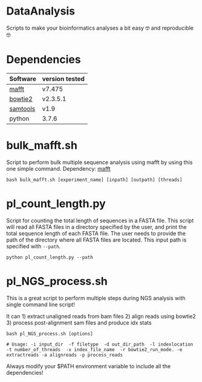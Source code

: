 # DataAnalysis

Scripts to make your bioinformatics analyses a bit easy 🤓 and reproducible 🤓

# Dependencies 

| Software | version tested |
| -------- | -------------- |
| [mafft](https://mafft.cbrc.jp/alignment/software/source.html)  |   v7.475       |
| [bowtie2](http://bowtie-bio.sourceforge.net/bowtie2/index.shtml) | v2.3.5.1    |
| [samtools](http://www.htslib.org) | v1.9 |
| python | 3.7.6 |


# bulk_mafft.sh
Script to perform bulk multiple sequence analysis using mafft by using this one simple command. Dependency: [mafft](https://mafft.cbrc.jp/alignment/software/source.html)
                    
   `bash bulk_mafft.sh [experiment_name] [inpath] [outpath] [threads]`

# pl_count_length.py
Script for counting the total length of sequences in a FASTA file. This script will read all FASTA files in a directory specified by the user, and print the total sequence length of each FASTA file. The user needs to provide the path of the directory where all FASTA files are located. This input path is specified with `--path`.
   
   `python pl_count_length.py --path`
   
# pl_NGS_process.sh
This is a great script to perform multiple steps during NGS analysis with single command line script!

It can 1) extract unaligned reads from bam files
       2) align reads using bowtie2 
       3) process post-alignment sam files and produce idx stats 
    
    bash pl_NGS_process.sh [options]
    
    # Usage: -i input_dir  -f filetype  -d out_dir_path  -l indexlocation -t number_of_threads  -x index_file_name  -r bowtie2_run_mode. -e extractreads -a alignreads -p process_reads
    
    

Always modify your $PATH environment variable to include all the dependencies! 





